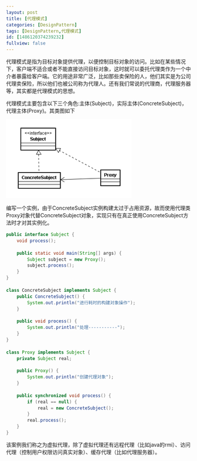 ```yaml
---
layout: post
title: [代理模式]
categories: [DesignPattern]
tags: [DesignPattern,代理模式]
id: [1486120374239232]
fullview: false
---
```


代理模式是指为目标对象提供代理，以便控制目标对象的访问。比如在某些情况下，客户端不适合或者不能直接访问目标对象，这时就可以委托代理类作为一个中介者暴露给客户端。它的用途非常广泛，比如那些卖保险的人，他们其实是为公司代理卖保险，所以他们也被公司称为代理人。还有我们常说的代理商，代理服务器等，其实都是代理模式的思想。

代理模式主要包含以下三个角色:主体(Subject)，实际主体(ConcreteSubject)，代理主体(Proxy)。其类图如下

![blob.png](/assets/resources/image/20170708/1499530183474070743.png "1499530183474070743.png")

编写一个实例，由于ConcreteSubject实例构建太过于占用资源，故而使用代理类Proxy对象代替ConcreteSubject对象，实现只有在真正使用ConcreteSubject方法时才对其实例化。

```java
public interface Subject {
	void process();

	public static void main(String[] args) {
		Subject subject = new Proxy();
		subject.process();
	}
}

class ConcreteSubject implements Subject {
	public ConcreteSubject() {
		System.out.println("进行耗时的构建对象操作");
	}

	public void process() {
		System.out.println("处理-----------");
	}
}

class Proxy implements Subject {
	private Subject real;

	public Proxy() {
		System.out.println("创建代理对象");
	}

	public synchronized void process() {
		if (real == null) {
			real = new ConcreteSubject();
		}
		real.process();
	}
}
```

该案例我们称之为虚拟代理，除了虚拟代理还有远程代理（比如java的rmi）、访问代理（控制用户权限访问真实对象）、缓存代理（比如代理服务器）。

